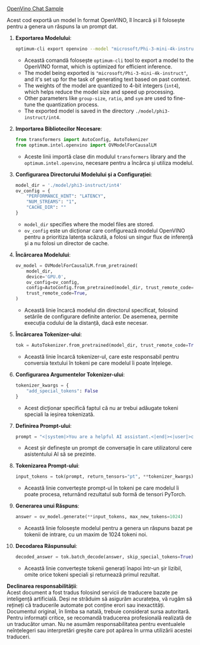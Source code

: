 [OpenVino Chat Sample](../../../../../../code/06.E2E/E2E_OpenVino_Chat_Phi3-instruct.ipynb)

Acest cod exportă un model în format OpenVINO, îl încarcă și îl folosește pentru a genera un răspuns la un prompt dat.

1. **Exportarea Modelului**:
   ```bash
   optimum-cli export openvino --model "microsoft/Phi-3-mini-4k-instruct" --task text-generation-with-past --weight-format int4 --group-size 128 --ratio 0.6 --sym --trust-remote-code ./model/phi3-instruct/int4
   ```
   - Această comandă folosește `optimum-cli` tool to export a model to the OpenVINO format, which is optimized for efficient inference.
   - The model being exported is `"microsoft/Phi-3-mini-4k-instruct"`, and it's set up for the task of generating text based on past context.
   - The weights of the model are quantized to 4-bit integers (`int4`), which helps reduce the model size and speed up processing.
   - Other parameters like `group-size`, `ratio`, and `sym` are used to fine-tune the quantization process.
   - The exported model is saved in the directory `./model/phi3-instruct/int4`.

2. **Importarea Bibliotecilor Necesare**:
   ```python
   from transformers import AutoConfig, AutoTokenizer
   from optimum.intel.openvino import OVModelForCausalLM
   ```
   - Aceste linii importă clase din modulul `transformers` library and the `optimum.intel.openvino`, necesare pentru a încărca și utiliza modelul.

3. **Configurarea Directorului Modelului și a Configurației**:
   ```python
   model_dir = './model/phi3-instruct/int4'
   ov_config = {
       "PERFORMANCE_HINT": "LATENCY",
       "NUM_STREAMS": "1",
       "CACHE_DIR": ""
   }
   ```
   - `model_dir` specifies where the model files are stored.
   - `ov_config` este un dicționar care configurează modelul OpenVINO pentru a prioritiza latența scăzută, a folosi un singur flux de inferență și a nu folosi un director de cache.

4. **Încărcarea Modelului**:
   ```python
   ov_model = OVModelForCausalLM.from_pretrained(
       model_dir,
       device='GPU.0',
       ov_config=ov_config,
       config=AutoConfig.from_pretrained(model_dir, trust_remote_code=True),
       trust_remote_code=True,
   )
   ```
   - Această linie încarcă modelul din directorul specificat, folosind setările de configurare definite anterior. De asemenea, permite execuția codului de la distanță, dacă este necesar.

5. **Încărcarea Tokenizer-ului**:
   ```python
   tok = AutoTokenizer.from_pretrained(model_dir, trust_remote_code=True)
   ```
   - Această linie încarcă tokenizer-ul, care este responsabil pentru conversia textului în tokeni pe care modelul îi poate înțelege.

6. **Configurarea Argumentelor Tokenizer-ului**:
   ```python
   tokenizer_kwargs = {
       "add_special_tokens": False
   }
   ```
   - Acest dicționar specifică faptul că nu ar trebui adăugate tokeni speciali la ieșirea tokenizată.

7. **Definirea Prompt-ului**:
   ```python
   prompt = "<|system|>You are a helpful AI assistant.<|end|><|user|>can you introduce yourself?<|end|><|assistant|>"
   ```
   - Acest șir definește un prompt de conversație în care utilizatorul cere asistentului AI să se prezinte.

8. **Tokenizarea Prompt-ului**:
   ```python
   input_tokens = tok(prompt, return_tensors="pt", **tokenizer_kwargs)
   ```
   - Această linie convertește prompt-ul în tokeni pe care modelul îi poate procesa, returnând rezultatul sub formă de tensori PyTorch.

9. **Generarea unui Răspuns**:
   ```python
   answer = ov_model.generate(**input_tokens, max_new_tokens=1024)
   ```
   - Această linie folosește modelul pentru a genera un răspuns bazat pe tokenii de intrare, cu un maxim de 1024 tokeni noi.

10. **Decodarea Răspunsului**:
    ```python
    decoded_answer = tok.batch_decode(answer, skip_special_tokens=True)[0]
    ```
    - Această linie convertește tokenii generați înapoi într-un șir lizibil, omite orice tokeni speciali și returnează primul rezultat.

**Declinarea responsabilității**:  
Acest document a fost tradus folosind servicii de traducere bazate pe inteligență artificială. Deși ne străduim să asigurăm acuratețea, vă rugăm să rețineți că traducerile automate pot conține erori sau inexactități. Documentul original, în limba sa natală, trebuie considerat sursa autoritară. Pentru informații critice, se recomandă traducerea profesională realizată de un traducător uman. Nu ne asumăm responsabilitatea pentru eventualele neînțelegeri sau interpretări greșite care pot apărea în urma utilizării acestei traduceri.